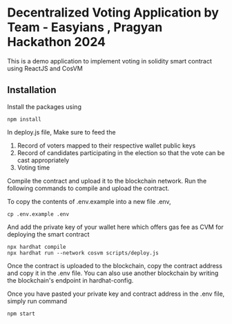# Decentralized Voting Application by Team - Easyians , Pragyan Hackathon 2024

This is a demo application to implement voting in solidity smart contract using ReactJS and CosVM

## Installation

Install the packages using

```shell
npm install
```

In deploy.js file, Make sure to feed the

1. Record of voters mapped to their respective wallet public keys
2. Record of candidates participating in the election so that the vote can be cast appropriately
3. Voting time

Compile the contract and upload it to the blockchain network. Run the following commands to compile and upload the contract.

To copy the contents of .env.example into a new file .env,

```shell
cp .env.example .env
```

And add the private key of your wallet here which offers gas fee as CVM for deploying the smart contract

```shell
npx hardhat compile
npx hardhat run --network cosvm scripts/deploy.js
```

Once the contract is uploaded to the blockchain, copy the contract address and copy it in the .env file. You can also use another blockchain by writing the blockchain's endpoint in hardhat-config.

Once you have pasted your private key and contract address in the .env file, simply run command

```shell
npm start
```
